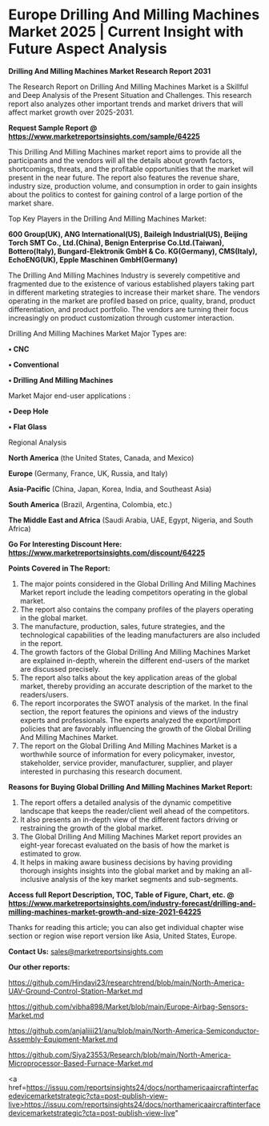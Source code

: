 # Europe Drilling And Milling Machines Market 2025 | Current Insight with Future Aspect Analysis

<strong>Drilling And Milling Machines Market Research Report 2031</strong>

The Research Report on Drilling And Milling Machines Market is a Skillful and Deep Analysis of the Present Situation and Challenges. This research report also analyzes other important trends and market drivers that will affect market growth over 2025-2031.

<strong>Request Sample Report @ <a href=https://www.marketreportsinsights.com/sample/64225>https://www.marketreportsinsights.com/sample/64225</a></strong>

This Drilling And Milling Machines market report aims to provide all the participants and the vendors will all the details about growth factors, shortcomings, threats, and the profitable opportunities that the market will present in the near future. The report also features the revenue share, industry size, production volume, and consumption in order to gain insights about the politics to contest for gaining control of a large portion of the market share.

Top Key Players in the Drilling And Milling Machines Market:

<strong>600 Group(UK), ANG International(US), Baileigh Industrial(US), Beijing Torch SMT Co., Ltd.(China), Benign Enterprise Co.Ltd.(Taiwan), Bottero(Italy), Bungard-Elektronik GmbH & Co. KG(Germany), CMS(Italy), EchoENG(UK), Epple Maschinen GmbH(Germany)</strong>

The Drilling And Milling Machines Industry is severely competitive and fragmented due to the existence of various established players taking part in different marketing strategies to increase their market share. The vendors operating in the market are profiled based on price, quality, brand, product differentiation, and product portfolio. The vendors are turning their focus increasingly on product customization through customer interaction.

Drilling And Milling Machines Market Major Types are:

<strong>• CNC

• Conventional

• Drilling And Milling Machines</strong>

Market Major end-user applications :

<strong>• Deep Hole

• Flat Glass</strong>

Regional Analysis

</u><strong><b>North America</b></strong> (the United States, Canada, and Mexico)

<strong><b>Europe </b></strong>(Germany, France, UK, Russia, and Italy)

<strong><b>Asia-Pacific</b></strong> (China, Japan, Korea, India, and Southeast Asia)

<strong><b>South America</b></strong> (Brazil, Argentina, Colombia, etc.)

<strong><b>The Middle East and Africa</b></strong> (Saudi Arabia, UAE, Egypt, Nigeria, and South Africa)

<strong>Go For Interesting Discount Here: <a href=https://www.marketreportsinsights.com/discount/64225>https://www.marketreportsinsights.com/discount/64225</a></strong>

<strong>Points Covered in The Report:</strong>
<ol>
  <li>The major points considered in the Global Drilling And Milling Machines Market report include the leading competitors operating in the global market.</li>
  <li>The report also contains the company profiles of the players operating in the global market.</li>
  <li>The manufacture, production, sales, future strategies, and the technological capabilities of the leading manufacturers are also included in the report.</li>
  <li>The growth factors of the Global Drilling And Milling Machines Market are explained in-depth, wherein the different end-users of the market are discussed precisely.</li>
  <li>The report also talks about the key application areas of the global market, thereby providing an accurate description of the market to the readers/users.</li>
  <li>The report incorporates the SWOT analysis of the market. In the final section, the report features the opinions and views of the industry experts and professionals. The experts analyzed the export/import policies that are favorably influencing the growth of the Global Drilling And Milling Machines Market.</li>
  <li>The report on the Global Drilling And Milling Machines Market is a worthwhile source of information for every policymaker, investor, stakeholder, service provider, manufacturer, supplier, and player interested in purchasing this research document.</li>
</ol>
<strong>Reasons for Buying Global Drilling And Milling Machines Market Report:</strong>

<ol>
  <li>The report offers a detailed analysis of the dynamic competitive landscape that keeps the reader/client well ahead of the competitors.</li>
  <li>It also presents an in-depth view of the different factors driving or restraining the growth of the global market.</li>
  <li>The Global Drilling And Milling Machines Market report provides an eight-year forecast evaluated on the basis of how the market is estimated to grow.</li>
  <li>It helps in making aware business decisions by having providing thorough insights insights into the global market and by making an all-inclusive analysis of the key market segments and sub-segments.</li>
</ol>
<strong>Access full Report Description, TOC, Table of Figure, Chart, etc. @ <a href=https://www.marketreportsinsights.com/industry-forecast/drilling-and-milling-machines-market-growth-and-size-2021-64225>https://www.marketreportsinsights.com/industry-forecast/drilling-and-milling-machines-market-growth-and-size-2021-64225</a></strong>


Thanks for reading this article; you can also get individual chapter wise section or region wise report version like Asia, United States, Europe.

<strong>Contact Us:</strong>
sales@marketreportsinsights.com

<strong>Our other reports:</strong>

<a href=https://github.com/Hindavi23/researchtrend/blob/main/North-America-UAV-Ground-Control-Station-Market.md>https://github.com/Hindavi23/researchtrend/blob/main/North-America-UAV-Ground-Control-Station-Market.md</a>

<a href=https://github.com/vibha898/Market/blob/main/Europe-Airbag-Sensors-Market.md>https://github.com/vibha898/Market/blob/main/Europe-Airbag-Sensors-Market.md</a>

<a href=https://github.com/anjaliiii21/anu/blob/main/North-America-Semiconductor-Assembly-Equipment-Market.md>https://github.com/anjaliiii21/anu/blob/main/North-America-Semiconductor-Assembly-Equipment-Market.md</a>

<a href=https://github.com/Siya23553/Research/blob/main/North-America-Microprocessor-Based-Furnace-Market.md>https://github.com/Siya23553/Research/blob/main/North-America-Microprocessor-Based-Furnace-Market.md</a>

<a href=https://issuu.com/reportsinsights24/docs/northamericaaircraftinterfacedevicemarketstrategic?cta=post-publish-view-live>https://issuu.com/reportsinsights24/docs/northamericaaircraftinterfacedevicemarketstrategic?cta=post-publish-view-live</a>"
